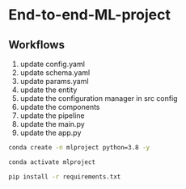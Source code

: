 # End-to-end-ML-project

## Workflows
1. update config.yaml
2. update schema.yaml
3. update params.yaml
4. update the entity
5. update the configuration manager in src config
6. update the components
7. update the pipeline
8. update the main.py
9. update the app.py


```bash
conda create -n mlproject python=3.8 -y
```

```bash
conda activate mlproject
```

```bash
pip install -r requirements.txt
```